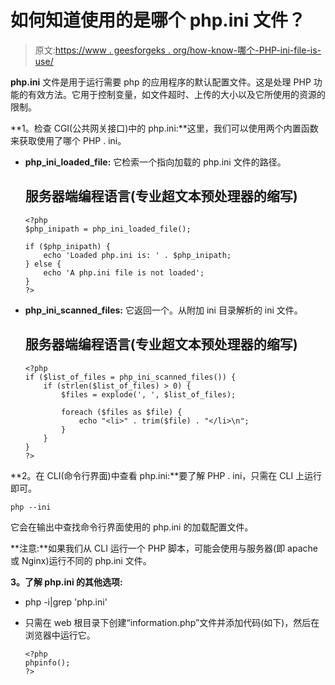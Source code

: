 # 如何知道使用的是哪个 php.ini 文件？

> 原文:[https://www . geesforgeks . org/how-know-哪个-PHP-ini-file-is-use/](https://www.geeksforgeeks.org/how-to-know-which-php-ini-file-is-used/)

**php.ini** 文件是用于运行需要 php 的应用程序的默认配置文件。这是处理 PHP 功能的有效方法。它用于控制变量，如文件超时、上传的大小以及它所使用的资源的限制。

**1。检查 CGI(公共网关接口)中的 php.ini:**这里，我们可以使用两个内置函数来获取使用了哪个 PHP . ini。

*   **php_ini_loaded_file:** 它检索一个指向加载的 php.ini 文件的路径。

    ## 服务器端编程语言(专业超文本预处理器的缩写)

    ```
    <?php
    $php_inipath = php_ini_loaded_file();

    if ($php_inipath) {
        echo 'Loaded php.ini is: ' . $php_inipath;
    } else {
        echo 'A php.ini file is not loaded';
    }
    ?>
    ```

*   **php_ini_scanned_files:** 它返回一个。从附加 ini 目录解析的 ini 文件。

    ## 服务器端编程语言(专业超文本预处理器的缩写)

    ```
    <?php
    if ($list_of_files = php_ini_scanned_files()) {
        if (strlen($list_of_files) > 0) {
            $files = explode(', ', $list_of_files);

            foreach ($files as $file) {
                echo "<li>" . trim($file) . "</li>\n";
            }
        }
    }
    ?>
    ```

**2。在 CLI(命令行界面)中查看 php.ini:**要了解 PHP . ini，只需在 CLI 上运行即可。

```
php --ini
```

它会在输出中查找命令行界面使用的 php.ini 的加载配置文件。

**注意:**如果我们从 CLI 运行一个 PHP 脚本，可能会使用与服务器(即 apache 或 Nginx)运行不同的 php.ini 文件。

**3。了解 php.ini 的其他选项:**

*   php -i|grep 'php.ini'
*   只需在 web 根目录下创建“information.php”文件并添加代码(如下)，然后在浏览器中运行它。

    ```
    <?php 
    phpinfo(); 
    ?>
    ```